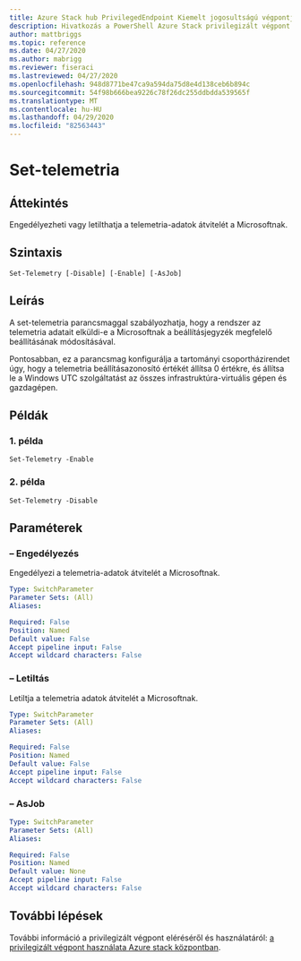 ```yaml
---
title: Azure Stack hub PrivilegedEndpoint Kiemelt jogosultságú végpontja
description: Hivatkozás a PowerShell Azure Stack privilegizált végpont – Bezárás – PrivilegedEndpoint
author: mattbriggs
ms.topic: reference
ms.date: 04/27/2020
ms.author: mabrigg
ms.reviewer: fiseraci
ms.lastreviewed: 04/27/2020
ms.openlocfilehash: 948d8771be47ca9a594da75d8e4d138ceb6b894c
ms.sourcegitcommit: 54f98b666bea9226c78f26dc255ddbdda539565f
ms.translationtype: MT
ms.contentlocale: hu-HU
ms.lasthandoff: 04/29/2020
ms.locfileid: "82563443"
---
```

# <a name="set-telemetry"></a>Set-telemetria

## <a name="synopsis"></a>Áttekintés
Engedélyezheti vagy letilthatja a telemetria-adatok átvitelét a Microsoftnak.

## <a name="syntax"></a>Szintaxis

```
Set-Telemetry [-Disable] [-Enable] [-AsJob]
```

## <a name="description"></a>Leírás
A set-telemetria parancsmaggal szabályozhatja, hogy a rendszer az telemetria adatait elküldi-e a Microsoftnak a beállításjegyzék megfelelő beállításának módosításával.

Pontosabban, ez a parancsmag konfigurálja a tartományi csoportházirendet úgy, hogy a telemetria beállításazonosító értékét állítsa 0 értékre, és állítsa le a Windows UTC szolgáltatást az összes infrastruktúra-virtuális gépen és gazdagépen.

## <a name="examples"></a>Példák

### <a name="example-1"></a>1. példa
```
Set-Telemetry -Enable
```

### <a name="example-2"></a>2. példa
```
Set-Telemetry -Disable
```

## <a name="parameters"></a>Paraméterek

### <a name="-enable"></a>– Engedélyezés
Engedélyezi a telemetria-adatok átvitelét a Microsoftnak.

```yaml
Type: SwitchParameter
Parameter Sets: (All)
Aliases:

Required: False
Position: Named
Default value: False
Accept pipeline input: False
Accept wildcard characters: False
```

### <a name="-disable"></a>– Letiltás
Letiltja a telemetria adatok átvitelét a Microsoftnak.

```yaml
Type: SwitchParameter
Parameter Sets: (All)
Aliases:

Required: False
Position: Named
Default value: False
Accept pipeline input: False
Accept wildcard characters: False
```

### <a name="-asjob"></a>– AsJob


```yaml
Type: SwitchParameter
Parameter Sets: (All)
Aliases:

Required: False
Position: Named
Default value: None
Accept pipeline input: False
Accept wildcard characters: False
```

## <a name="next-steps"></a>További lépések

További információ a privilegizált végpont eléréséről és használatáról: [a privilegizált végpont használata Azure stack központban](https://docs.microsoft.com/azure-stack/operator/azure-stack-privileged-endpoint).